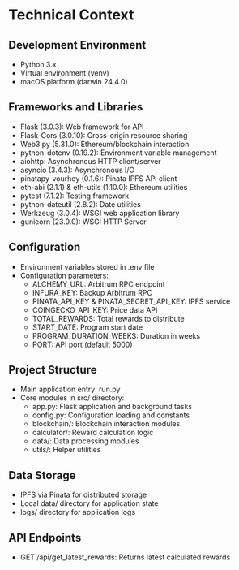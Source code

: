 # Technical Context

## Development Environment
- Python 3.x
- Virtual environment (venv)
- macOS platform (darwin 24.4.0)

## Frameworks and Libraries
- Flask (3.0.3): Web framework for API
- Flask-Cors (3.0.10): Cross-origin resource sharing
- Web3.py (5.31.0): Ethereum/blockchain interaction
- python-dotenv (0.19.2): Environment variable management
- aiohttp: Asynchronous HTTP client/server
- asyncio (3.4.3): Asynchronous I/O
- pinatapy-vourhey (0.1.6): Pinata IPFS API client
- eth-abi (2.1.1) & eth-utils (1.10.0): Ethereum utilities
- pytest (7.1.2): Testing framework
- python-dateutil (2.8.2): Date utilities
- Werkzeug (3.0.4): WSGI web application library
- gunicorn (23.0.0): WSGI HTTP Server

## Configuration
- Environment variables stored in .env file
- Configuration parameters:
  - ALCHEMY_URL: Arbitrum RPC endpoint
  - INFURA_KEY: Backup Arbitrum RPC
  - PINATA_API_KEY & PINATA_SECRET_API_KEY: IPFS service
  - COINGECKO_API_KEY: Price data API
  - TOTAL_REWARDS: Total rewards to distribute
  - START_DATE: Program start date
  - PROGRAM_DURATION_WEEKS: Duration in weeks
  - PORT: API port (default 5000)

## Project Structure
- Main application entry: run.py
- Core modules in src/ directory:
  - app.py: Flask application and background tasks
  - config.py: Configuration loading and constants
  - blockchain/: Blockchain interaction modules
  - calculator/: Reward calculation logic
  - data/: Data processing modules
  - utils/: Helper utilities

## Data Storage
- IPFS via Pinata for distributed storage
- Local data/ directory for application state
- logs/ directory for application logs

## API Endpoints
- GET /api/get_latest_rewards: Returns latest calculated rewards 